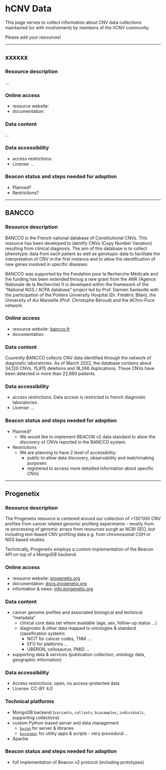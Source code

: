 # hCNV Data

This page serves to collect information about CNV data collections maintained
(or with involvement) by members of the hCNV community.

Please add your resources!

--------------------------------------------------------------------------------

## xxxxxx

### Resource description

...

### Online access

* resource website: []()
* documentation: []()

### Data content

...

### Data accessibility

* access restrictions: 
* License: ...

### Beacon status and steps needed for adoption

* Planned?
* Restrictions?

--------------------------------------------------------------------------------

## BANCCO

### Resource description

BANCCO is the French national database of Constitutional CNVs. This resource has been developed to identify CNVs (Copy Number Variation) resulting from clinical diagnosis.
The aim of this database is to collect phenotypic data from each patient as well as genotypic data to facilitate the interpretation of CNV in the first instance and to allow the identification of new genes involved in specific diseases.

BANCCO was supported by the Fondation pour la Recherche Médicale and the funding has been extended throug a new grant from the ANR (Agence Nationale de la Recherche)
It is developed within the framework of the "National NGS / ACPA database" project led by Prof. Damien Sanlaville with the participation of the Poitiers University Hospital (Dr. Frédéric Bilan), the University of Aix Marseille (Prof. Christophe Béroud) and the AChro-Puce network.


### Online access

* resource website: [bancco.fr](https://bancco.fr)
* documentation: []()

### Data content

Cuurently BANCCO collects CNV data identified through the network of diagnostic laboratories. As of March 2022, the database contains about 34,120 CNVs, 15,815 deletions and 18,266 duplications. These CNVs have been detected in more than 22,660 patients.

### Data accessibility

* access restrictions: Data access is restricted to french diagnostic laboratories.
* License: ...

### Beacon status and steps needed for adoption

* Planned?
  - We would like to implement BEACON v2 data standard to allow the discovery of CNVs reported in the BANCCO system. 
* Restrictions
  - We are planning to have 2 level of accessibility:
    - public to allow data discovery, observability and matchmaking purposes
    - registered to access more detailled information about specific CNVs  

--------------------------------------------------------------------------------

## Progenetix

### Resource description

The Progenetix resource is centered around our collection of >130'000 CNV profiles
from cancer related genomic profiling experiments - mostly from re-processing  of 
genomic arrays from resources sucgh as NCBI GEO, but including text-based CNV profiling data
e.g. from chromosomal CGH or NGS based studies.

Technically, Progenetix employs a custom implementation of the Beacon API on top
of a MongoDB backend.

### Online access

* resource website: [progenetix.org](http://progenetix.org)
* documentation: [docs.progenetix.org](http://docs.progenetix.org)
* information & news: [info.progenetix.org](http://info.progenetix.org)

### Data content

* cancer genome profiles and associated biological and technical "metadata"
  - clinical core data set where available (age, sex, follow-up status ...)
  - diagnostic & other data mapped to ontologies & standard classification systems
    * NCIT for cancer codes, TNM ...
    * EFO for platforms ...
    * UBERON, cellosaurus, PMID ...
* supporting data & services (publication collection, ontology data, geographic information)

### Data accessibility

* Access restrictions: open, no access-protected data
* License: CC-BY 4.0

### Technical platforms

* MongoDB backend (`variants`, `callsets`, `biosamples`, `individuals`, supporting collections)
* custom Python-based server and data management
  - [`bycon`](http://github.com/progenetix/bycon) for server & libraries
  - [`byconeer`](http://github.com/progenetix/byconeer) for utility apps & scripts - very procedural ...
* Apache

### Beacon status and steps needed for adoption

* full implementation of Beacon v2 protocol (including prototypes)
